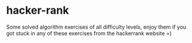 # hacker-rank
Some solved algorithm exercises of all difficulty levels, enjoy them if you got stuck in any of these exercises from the hackerrank website =)
